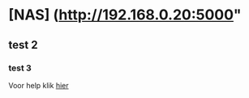 # [NAS] (http://192.168.0.20:5000"

## test 2

### test 3

Voor help klik [hier](https://www.google.com)
